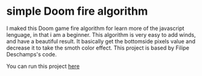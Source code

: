# simple Doom fire algorithm
I maked this Doom game fire algorithm for learn more of the javascript lenguage, in that i am a beginner.
This algorithm is very easy to add winds, and have a beautiful result. 
It basically get the bottomside pixels value and decrease it to take the smoth color effect.
This project is based by Filipe Deschamps's code.

You can run this project [here](http://raffa064.ga/doomfire.html)

